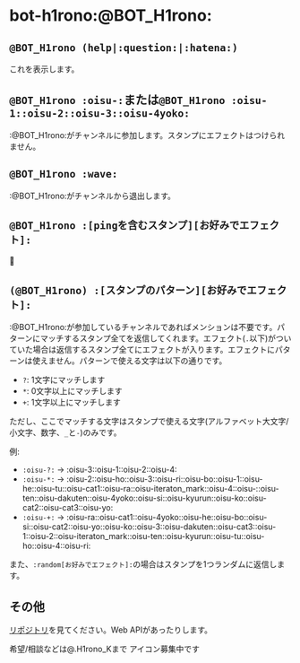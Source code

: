 # bot-h1rono:@BOT_H1rono:

## `@BOT_H1rono (help|:question:|:hatena:)`

これを表示します。

## `@BOT_H1rono :oisu-:`または`@BOT_H1rono :oisu-1::oisu-2::oisu-3::oisu-4yoko:`

:@BOT_H1rono:がチャンネルに参加します。スタンプにエフェクトはつけられません。

## `@BOT_H1rono :wave:`

:@BOT_H1rono:がチャンネルから退出します。

## `@BOT_H1rono :[pingを含むスタンプ][お好みでエフェクト]:`

:ping_pong:

## `(@BOT_H1rono) :[スタンプのパターン][お好みでエフェクト]:`

:@BOT_H1rono:が参加しているチャンネルであればメンションは不要です。パターンにマッチするスタンプ全てを返信してくれます。エフェクト(`.`以下)がついていた場合は返信するスタンプ全てにエフェクトが入ります。エフェクトにパターンは使えません。パターンで使える文字は以下の通りです。

- `?`: 1文字にマッチします
- `*`: 0文字以上にマッチします
- `+`: 1文字以上にマッチします

ただし、ここでマッチする文字はスタンプで使える文字(アルファベット大文字/小文字、数字、`_`と`-`)のみです。

例:

- `:oisu-?:` → :oisu-3::oisu-1::oisu-2::oisu-4:
- `:oisu-*:` → :oisu-2::oisu-ho::oisu-3::oisu-ri::oisu-bo::oisu-1::oisu-he::oisu-tu::oisu-cat1::oisu-ra::oisu-iteraton_mark::oisu-4::oisu-::oisu-ten::oisu-dakuten::oisu-4yoko::oisu-si::oisu-kyurun::oisu-ko::oisu-cat2::oisu-cat3::oisu-yo:
- `:oisu-+:` → :oisu-ra::oisu-cat1::oisu-4yoko::oisu-he::oisu-bo::oisu-si::oisu-cat2::oisu-yo::oisu-ko::oisu-3::oisu-dakuten::oisu-cat3::oisu-1::oisu-2::oisu-iteraton_mark::oisu-ten::oisu-kyurun::oisu-tu::oisu-ho::oisu-4::oisu-ri:

また、`:random[お好みでエフェクト]:`の場合はスタンプを1つランダムに返信します。

## その他

[リポジトリ](https://github.com/H1rono/bot-h1rono)を見てください。Web APIがあったりします。

希望/相談などは@.H1rono_Kまで
アイコン募集中です
